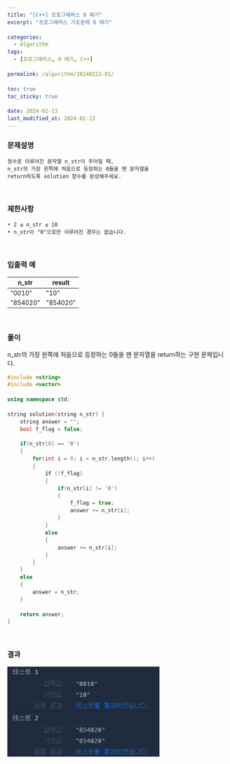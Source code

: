 ```yaml
---
title: "[C++] 프로그래머스 0 떼기"
excerpt: "프로그래머스 기초문제 0 떼기"

categories:
  - Algorithm
tags:
  - [프로그래머스, 0 떼기, C++]

permalink: /algorithm/20240223-01/

toc: true
toc_sticky: true

date: 2024-02-23
last_modified_at: 2024-02-23
---
```


### 문제설명

    정수로 이루어진 문자열 n_str이 주어질 때,
    n_str의 가장 왼쪽에 처음으로 등장하는 0들을 뗀 문자열을
    return하도록 solution 함수를 완성해주세요.

<br/>

### 제한사항

    • 2 ≤ n_str ≤ 10
    • n_str이 "0"으로만 이루어진 경우는 없습니다.

<br/>

### 입출력 예

|n_str|result|
|---|---|
|"0010"|"10"|
|"854020"|"854020"|

<br/>

### 풀이

n_str의 가장 왼쪽에 처음으로 등장하는 0들을 뗀 문자열을 return하는 구현 문제입니다.

```cpp
#include <string>
#include <vector>

using namespace std;

string solution(string n_str) {
    string answer = "";
    bool f_flag = false;
    
    if(n_str[0] == '0')
    {
        for(int i = 0; i < n_str.length(); i++)
        {
            if (!f_flag)
            {
                if(n_str[i] != '0')
                {
                    f_flag = true;
                    answer += n_str[i];
                }
            }
            else
            {
                answer += n_str[i];
            }
        }
    }
    else
    {
        answer = n_str;
    }
    
    return answer;
}
```

<br/>

### 결과
![코드 실행결과](/assets/images/posts_img/20240223-01/001.png "코드 실행결과")

<script async src="https://pagead2.googlesyndication.com/pagead/js/adsbygoogle.js?client=ca-pub-9590884639502637"
     crossorigin="anonymous"></script>
<!-- devlogbase_01 -->
<ins class="adsbygoogle"
     style="display:block"
     data-ad-client="ca-pub-9590884639502637"
     data-ad-slot="4742297382"
     data-ad-format="auto"
     data-full-width-responsive="true"></ins>
<script>
     (adsbygoogle = window.adsbygoogle || []).push({});
</script>
